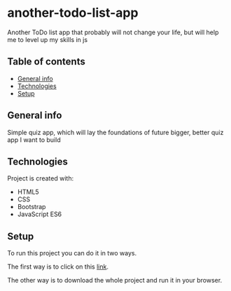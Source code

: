 # another-todo-list-app
Another ToDo list app that probably will not change your life, but will help me to level up my skills in js 

## Table of contents
* [General info](#general-info)
* [Technologies](#technologies)
* [Setup](#setup)

## General info
Simple quiz app, which will lay the foundations of future bigger, better quiz app I want to build

## Technologies
Project is created with:
* HTML5
* CSS
* Bootstrap
* JavaScript ES6

## Setup
To run this project you can do it in two ways.

The first way is to click on this [link](https://another-todo-list-app.vercel.app/).

The other way is to download the whole project and run it in your browser.

